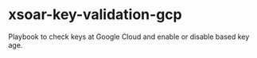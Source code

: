# xsoar-key-validation-gcp
Playbook to check keys at Google Cloud and enable or disable based key age.
